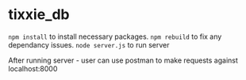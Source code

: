 # tixxie_db

```npm install``` to install necessary packages.
```npm rebuild``` to fix any dependancy issues.
```node server.js``` to run server

After running server - user can use postman to make requests against localhost:8000
